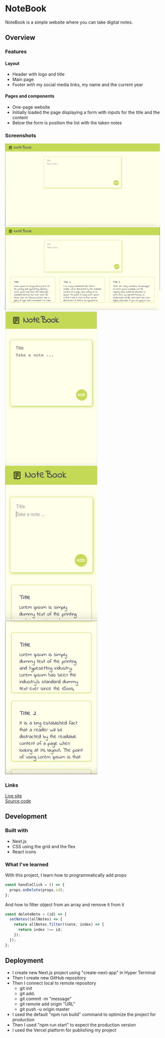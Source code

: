 # NoteBook

NoteBook is a simple website where you can take digital notes.

## Overview

### Features

#### Layout

- Header with logo and title
- Main page
- Footer with my social media links, my name and the current year

#### Pages and components

- One-page website
- Initially loaded the page displaying a form with inputs for the title and the content
- Below the form is position the list with the taken notes

### Screenshots

![Desktop|100x100](./public/screenshots/desktop-empty.png "Desktop")
![Desktop-data](./public/screenshots/desktop-notes.png "Desktop-notes")
<img src="./public/screenshots/mobile-empty.png" alt="mobile" width="300" height="500"/>
<img src="./public/screenshots/mobile-notes-top.png" alt="mobile-notes-top" width="300" height="500"/>
<img src="./public/screenshots/mobile-notes-bottom.png" alt="mobile-notes-bottom" width="300" height="500"/>

### Links

[Live site](https://notebook-rouge.vercel.app) </br>
[Source code](https://github.com/NDraganov/notebook)

## Development

### Built with

- Next.js
- CSS using the grid and the flex
- React icons

### What I've learned

With this project, I learn how to programmatically add props

```js
const handleClick = () => {
  props.onDelete(props.id);
};
```

And how to filter object from an array and remove it from it

```js
const deleteNote = (id) => {
  setNotes((allNotes) => {
    return allNotes.filter((note, index) => {
      return index !== id;
    });
  });
};
```

## Deployment

- I create new Next.js project using "create-next-app" in Hyper Terminal
- Then I create new GitHub repository
- Then I connect local to remote repository
  - git init
  - git add.
  - git commit -m "message"
  - git remote add origin "URL"
  - git push -u origin master
- I used the default "npm run build" command to optimize the project for production
- Then I used "npm run start" to expect the production version
- I used the Vercel platform for publishing my project
